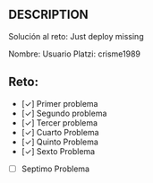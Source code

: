 ## DESCRIPTION

Solución al reto: Just deploy missing

Nombre:
Usuario Platzi: crisme1989

## Reto:

- [✓] Primer problema
- [✓] Segundo problema
- [✓] Tercer problema
- [✓] Cuarto Problema
- [✓] Quinto Problema
- [✓] Sexto Problema
- [ ] Septimo Problema

